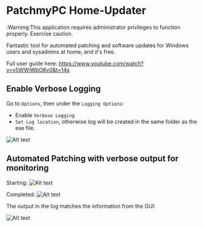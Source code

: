 # PatchmyPC Home-Updater

:Warning:This application requires administrator privileges to function properly. Exercise caution.

Fantastic tool for automated patching and software updates for Windows users and sysadmins at home, and it's free. 

Full user guide here: https://www.youtube.com/watch?v=y5WWiWbO6v0&t=14s


## Enable Verbose Logging

Go to `Options`, then under the `Logging Options`:  
- Enable `Verbose Logging` 
- `Set Log location`, otherwise log will be created in  the same folder as the exe file. 

![Alt text](..\images\patchmypcoptions.png)

## Automated Patching with verbose output for monitoring

Starting:
![Alt text](..\images\patchmypcstart.png)

Completed:
![Alt text](..\images\patchmypccomplete.png)

The output in the log matches the information from the GUI: 

![Alt text](..\images\patchmypclog.png)